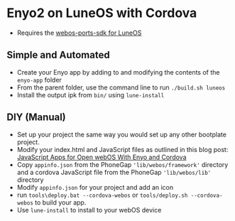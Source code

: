 # Enyo2 on LuneOS with Cordova

- Requires the [webos-ports-sdk for LuneOS](https://github.com/webOS-ports/webos-ports-sdk)

## Simple and Automated

- Create your Enyo app by adding to and modifying the contents of the `enyo-app` folder
- From the parent folder, use the command line to run `./build.sh luneos`
- Install the output ipk from `bin/` using `lune-install`

## DIY (Manual)

- Set up your project the same way you would set up any other bootplate project.
- Modify your index.html and JavaScript files as outlined in this blog post: [JavaScript Apps for Open webOS With Enyo and Cordova](OpenWebOSBlog.md)
- Copy `appinfo.json` from the PhoneGap `'lib/webos/framework'` directory and a cordova JavaScript file from the PhoneGap `'lib/webos/lib'` directory
- Modify `appinfo.json` for your project and add an icon
- run `tools\deploy.bat --cordova-webos` or `tools/deploy.sh --cordova-webos` to build your app.
- Use `lune-install` to install to your webOS device
